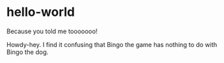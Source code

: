 # hello-world
Because you told me tooooooo!

Howdy-hey. I find it confusing that Bingo the game has nothing to do with Bingo the dog. 
